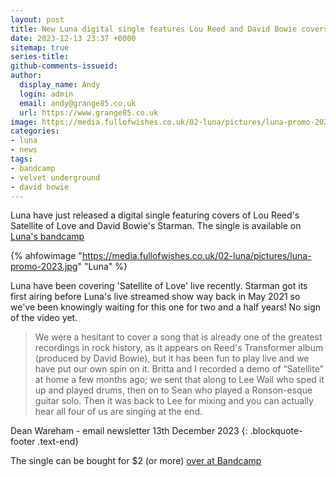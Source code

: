 ```yaml
---
layout: post
title: New Luna digital single features Lou Reed and David Bowie covers
date: 2023-12-13 23:37 +0000
sitemap: true
series-title:
github-comments-issueid:
author:
  display_name: Andy
  login: admin
  email: andy@grange85.co.uk
  url: https://www.grange85.co.uk
image: https://media.fullofwishes.co.uk/02-luna/pictures/luna-promo-2023.jpg
categories:
- luna
- news
tags:
- bandcamp
- velvet underground
- david bowie
---
```

Luna have just released a digital single featuring covers of Lou Reed's Satellite of Love and David Bowie's Starman. The single is available on [Luna's bandcamp](https://luna.bandcamp.com/album/satellite-of-love)

{% ahfowimage "https://media.fullofwishes.co.uk/02-luna/pictures/luna-promo-2023.jpg" "Luna" %}

Luna have been covering 'Satellite of Love' live recently. Starman got its first airing before Luna's live streamed show way back in May 2021 so we've been knowingly waiting for this one for two and a half years! No sign of the video yet.

>  We were a hesitant to cover a song that is already one of the greatest recordings in rock history, as it appears on Reed's Transformer album (produced by David Bowie), but it has been fun to play live and we have put our own spin on it. Britta and I recorded a demo of “Satellite” at home a few months ago; we sent that along to Lee Wall who sped it up and played drums, then on to Sean who played a Ronson-esque guitar solo. Then it was back to Lee for mixing and you can actually hear all four of us are singing at the end. 

Dean Wareham - email newsletter 13th December 2023
{: .blockquote-footer .text-end}

The single can be bought for $2 (or more) [over at Bandcamp](https://luna.bandcamp.com/album/satellite-of-love) 
